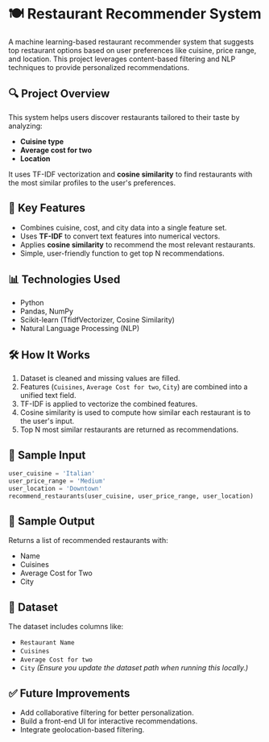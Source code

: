 # 🍽️ Restaurant Recommender System

A machine learning-based restaurant recommender system that suggests top restaurant options based on user preferences like cuisine, price range, and location. This project leverages content-based filtering and NLP techniques to provide personalized recommendations.

## 🔍 Project Overview

This system helps users discover restaurants tailored to their taste by analyzing:

* **Cuisine type**
* **Average cost for two**
* **Location**

It uses TF-IDF vectorization and **cosine similarity** to find restaurants with the most similar profiles to the user's preferences.

## 🧠 Key Features

* Combines cuisine, cost, and city data into a single feature set.
* Uses **TF-IDF** to convert text features into numerical vectors.
* Applies **cosine similarity** to recommend the most relevant restaurants.
* Simple, user-friendly function to get top N recommendations.

## 📊 Technologies Used

* Python
* Pandas, NumPy
* Scikit-learn (TfidfVectorizer, Cosine Similarity)
* Natural Language Processing (NLP)

## 🛠️ How It Works

1. Dataset is cleaned and missing values are filled.
2. Features (`Cuisines`, `Average Cost for two`, `City`) are combined into a unified text field.
3. TF-IDF is applied to vectorize the combined features.
4. Cosine similarity is used to compute how similar each restaurant is to the user's input.
5. Top N most similar restaurants are returned as recommendations.

## 📅 Sample Input

```python
user_cuisine = 'Italian'
user_price_range = 'Medium'
user_location = 'Downtown'
recommend_restaurants(user_cuisine, user_price_range, user_location)
```

## 📄 Sample Output

Returns a list of recommended restaurants with:

* Name
* Cuisines
* Average Cost for Two
* City

## 📁 Dataset

The dataset includes columns like:

* `Restaurant Name`
* `Cuisines`
* `Average Cost for two`
* `City`
  *(Ensure you update the dataset path when running this locally.)*

## ✅ Future Improvements

* Add collaborative filtering for better personalization.
* Build a front-end UI for interactive recommendations.
* Integrate geolocation-based filtering.
